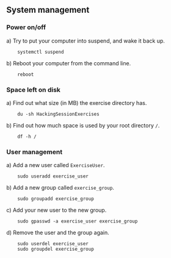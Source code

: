 ## System management

### Power on/off

a) Try to put your computer into suspend, and wake it back up.
    
```
    systemctl suspend
```

b) Reboot your computer from the command line.

```
    reboot
```

### Space left on disk

a) Find out what size (in MB) the exercise directory has.
    
```
    du -sh HackingSessionExercises
```

b) Find out how much space is used by your root directory `/`.

```
    df -h /
```

### User management

a) Add a new user called `ExerciseUser`.

```
    sudo useradd exercise_user
```

b) Add a new group called `exercise_group`.

```
    sudo groupadd exercise_group
```

c) Add your new user to the new group.

```
    sudo gpasswd -a exercise_user exercise_group
```

d) Remove the user and the group again.

```
    sudo userdel exercise_user
    sudo groupdel exercise_group
```
